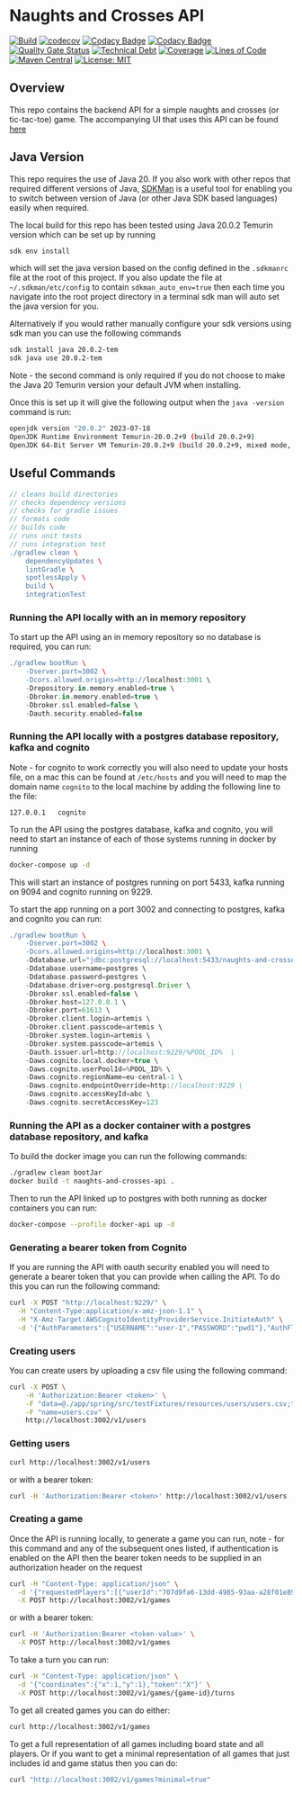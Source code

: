 # Naughts and Crosses API

[![Build](https://github.com/michaelruocco/naughts-and-crosses-api/workflows/pipeline/badge.svg)](https://github.com/michaelruocco/naughts-and-crosses-api/actions)
[![codecov](https://codecov.io/gh/michaelruocco/naughts-and-crosses-api/graph/badge.svg?token=9yBPb1pvXr)](https://codecov.io/gh/michaelruocco/naughts-and-crosses-api)
[![Codacy Badge](https://app.codacy.com/project/badge/Grade/01a56ca6bd194fac92c786d0aed09c8c)](https://app.codacy.com/gh/michaelruocco/naughts-and-crosses-api/dashboard?utm_source=gh&utm_medium=referral&utm_content=&utm_campaign=Badge_grade)
[![Codacy Badge](https://app.codacy.com/project/badge/Coverage/01a56ca6bd194fac92c786d0aed09c8c)](https://app.codacy.com/gh/michaelruocco/naughts-and-crosses-api/dashboard?utm_source=gh&utm_medium=referral&utm_content=&utm_campaign=Badge_coverage)
[![Quality Gate Status](https://sonarcloud.io/api/project_badges/measure?project=michaelruocco_naughts-and-crosses-api&metric=alert_status)](https://sonarcloud.io/dashboard?id=michaelruocco_naughts-and-crosses-api)
[![Technical Debt](https://sonarcloud.io/api/project_badges/measure?project=michaelruocco_naughts-and-crosses-api&metric=sqale_index)](https://sonarcloud.io/dashboard?id=michaelruocco_naughts-and-crosses-api)
[![Coverage](https://sonarcloud.io/api/project_badges/measure?project=michaelruocco_naughts-and-crosses-api&metric=coverage)](https://sonarcloud.io/dashboard?id=michaelruocco_naughts-and-crosses-api)
[![Lines of Code](https://sonarcloud.io/api/project_badges/measure?project=michaelruocco_naughts-and-crosses-api&metric=ncloc)](https://sonarcloud.io/dashboard?id=michaelruocco_naughts-and-crosses-api)
[![Maven Central](https://img.shields.io/maven-central/v/com.github.michaelruocco/naughts-and-crosses-api.svg?label=Maven%20Central)](https://search.maven.org/search?q=g:%22com.github.michaelruocco%22%20AND%20a:%22naughts-and-crosses-api%22)
[![License: MIT](https://img.shields.io/badge/License-MIT-yellow.svg)](https://opensource.org/licenses/MIT)

## Overview

This repo contains the backend API for a simple naughts and crosses (or tic-tac-toe) game.
The accompanying UI that uses this API can be found [here](https://github.com/michaelruocco/naughts-and-crosses-ui)

## Java Version

This repo requires the use of Java 20. If you also work with other repos that
required different versions of Java, [SDKMan](https://sdkman.io/) is a useful
tool for enabling you to switch between version of Java (or other  Java SDK
based languages) easily when required.

The local build for this repo has been tested using Java 20.0.2 Temurin
version which can be set up by running

```bash
sdk env install
```

which will set the java version based on the config defined in the
`.sdkmanrc` file at the root of this project. If you also update the file
at `~/.sdkman/etc/config` to contain `sdkman_auto_env=true` then each time
you navigate into the root project directory in a terminal sdk man will
auto set the java version for you.

Alternatively if you would rather manually configure your sdk versions
using sdk man you can use the following commands

```bash
sdk install java 20.0.2-tem
sdk java use 20.0.2-tem   
```

Note - the second command is only required if you do not choose to make
the Java 20 Temurin version your default JVM when installing.

Once this is set up it will give the following output when the
`java -version` command is run:

```bash
openjdk version "20.0.2" 2023-07-18
OpenJDK Runtime Environment Temurin-20.0.2+9 (build 20.0.2+9)
OpenJDK 64-Bit Server VM Temurin-20.0.2+9 (build 20.0.2+9, mixed mode, sharing)
```

## Useful Commands

```gradle
// cleans build directories
// checks dependency versions
// checks for gradle issues
// formats code
// builds code
// runs unit tests
// runs integration test
./gradlew clean \
    dependencyUpdates \
    lintGradle \
    spotlessApply \
    build \
    integrationTest
```

### Running the API locally with an in memory repository

To start up the API using an in memory repository so no database is required, 
you can run:

```gradle
./gradlew bootRun \
    -Dserver.port=3002 \
    -Dcors.allowed.origins=http://localhost:3001 \
    -Drepository.in.memory.enabled=true \
    -Dbroker.in.memory.enabled=true \
    -Dbroker.ssl.enabled=false \
    -Dauth.security.enabled=false
```

### Running the API locally with a postgres database repository, kafka and cognito

Note - for cognito to work correctly you will also need to update your hosts file,
on a mac this can be found at `/etc/hosts` and you will need to map the domain name
`cognito` to the local machine by adding the following line to the file:

```
127.0.0.1	cognito
```

To run the API using the postgres database, kafka and cognito, you will need to start
an instance of each of those systems running in docker by running

```bash
docker-compose up -d
```

This will start an instance of postgres running on port 5433, kafka running on 9094
and cognito running on 9229.

To start the app running on a port 3002 and connecting to postgres, kafka and cognito
you can run:

```gradle
./gradlew bootRun \
    -Dserver.port=3002 \
    -Dcors.allowed.origins=http://localhost:3001 \
    -Ddatabase.url="jdbc:postgresql://localhost:5433/naughts-and-crosses-api" \
    -Ddatabase.username=postgres \
    -Ddatabase.password=postgres \
    -Ddatabase.driver=org.postgresql.Driver \
    -Dbroker.ssl.enabled=false \
    -Dbroker.host=127.0.0.1 \
    -Dbroker.port=61613 \
    -Dbroker.client.login=artemis \
    -Dbroker.client.passcode=artemis \
    -Dbroker.system.login=artemis \
    -Dbroker.system.passcode=artemis \
    -Dauth.issuer.url=http://localhost:9229/%POOL_ID%  \
    -Daws.cognito.local.docker=true \
    -Daws.cognito.userPoolId=%POOL_ID% \
    -Daws.cognito.regionName=eu-central-1 \
    -Daws.cognito.endpointOverride=http://localhost:9229 \
    -Daws.cognito.accessKeyId=abc \
    -Daws.cognito.secretAccessKey=123
```

### Running the API as a docker container with a postgres database repository, and kafka

To build the docker image you can run the following commands:

```bash
./gradlew clean bootJar
docker build -t naughts-and-crosses-api .
```

Then to run the API linked up to postgres with both running as docker containers
you can run:

```bash
docker-compose --profile docker-api up -d
```

### Generating a bearer token from Cognito

If you are running the API with oauth security enabled you will need to generate a
bearer token that you can provide when calling the API. To do this you can run the
following command:

```bash
curl -X POST "http://localhost:9229/" \
  -H "Content-Type:application/x-amz-json-1.1" \
  -H "X-Amz-Target:AWSCognitoIdentityProviderService.InitiateAuth" \
  -d '{"AuthParameters":{"USERNAME":"user-1","PASSWORD":"pwd1"},"AuthFlow":"USER_PASSWORD_AUTH","ClientId":"38fdq0fmxashfmazwznm5b05b"}'
```

### Creating users

You can create users by uploading a csv file using the following command:

```bash
curl -X POST \
    -H 'Authorization:Bearer <token>' \
    -F "data=@./app/spring/src/testFixtures/resources/users/users.csv;type=text/csv" \
    -F "name=users.csv" \
    http://localhost:3002/v1/users
```

### Getting users

```bash
curl http://localhost:3002/v1/users
```

or with a bearer token:

```bash
curl -H 'Authorization:Bearer <token>' http://localhost:3002/v1/users
```

### Creating a game

Once the API is running locally, to generate a game you can run, note - for this command
and any of the subsequent ones listed, if authentication is enabled on the API then the
bearer token needs to be supplied in an authorization header on the request

```bash
curl -H "Content-Type: application/json" \
  -d '{"requestedPlayers":[{"userId":"707d9fa6-13dd-4985-93aa-a28f01e89a6b","token":"X"},{"userId":"dadfde25-9924-4982-802d-dfd0bce2218d","token":"O"}]}' \
  -X POST http://localhost:3002/v1/games
```

or with a bearer token:

```bash
curl -H 'Authorization:Bearer <token-value>' \
  -X POST http://localhost:3002/v1/games
```

To take a turn you can run:

```bash
curl -H "Content-Type: application/json" \
  -d '{"coordinates":{"x":1,"y":1},"token":"X"}' \
  -X POST http://localhost:3002/v1/games/{game-id}/turns  
```

To get all created games you can do either:

```bash
curl http://localhost:3002/v1/games
```

To get a full representation of all games including board state and all players.
Or if you want to get a minimal representation of all games that just includes
id and game status then you can do:

```bash
curl "http://localhost:3002/v1/games?minimal=true"
```
